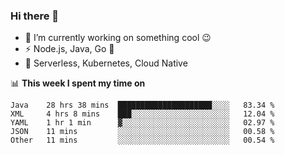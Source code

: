 ### Hi there 👋

<!--
**nodejh/nodejh** is a ✨ _special_ ✨ repository because its `README.md` (this file) appears on your GitHub profile.

Here are some ideas to get you started:

- 🔭 I’m currently working on ...
- 🌱 I’m currently learning ...
- 👯 I’m looking to collaborate on ...
- 🤔 I’m looking for help with ...
- 💬 Ask me about ...
- 📫 How to reach me: ...
- 😄 Pronouns: ...
- ⚡ Fun fact: ...
-->

- 🔭 I’m currently working on something cool :wink:
- ⚡ Node.js, Java, Go :thought_balloon:
- 🤖 Serverless, Kubernetes, Cloud Native

📊 **This week I spent my time on**

<!--START_SECTION:waka-->
```text
Java    28 hrs 38 mins  █████████████████████░░░░   83.34 % 
XML     4 hrs 8 mins    ███░░░░░░░░░░░░░░░░░░░░░░   12.04 % 
YAML    1 hr 1 min      ▓░░░░░░░░░░░░░░░░░░░░░░░░   02.97 % 
JSON    11 mins         ░░░░░░░░░░░░░░░░░░░░░░░░░   00.58 % 
Other   11 mins         ░░░░░░░░░░░░░░░░░░░░░░░░░   00.54 % 
```
<!--END_SECTION:waka-->


<!--
:traffic_light: **Visitors**

![visitors](https://visitor-badge.glitch.me/badge?page_id=nodejh.nodejh)
-->
